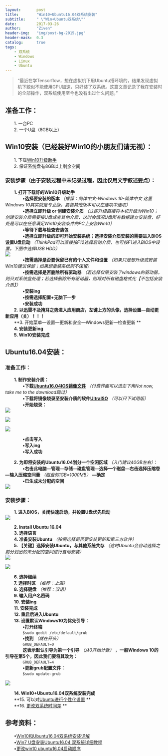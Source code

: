 ```yaml
---
layout:       post
title:        "Win10+Ubuntu16.04双系统安装"
subtitle:     " \"Win+Ubuntu双系统\""
date:         2017-03-26
author:       "Ziven"
header-img:   "img/post-bg-2015.jpg"
header-mask:  0.3
catalog:      true
tags:
    - 双系统
    - Windows
    - Linux
    - Ubuntu
---
```


> “最近在学Tensorflow，想在虚拟机下用Ubuntu搭环境的，结果发现虚拟机下貌似不能使用GPU加速，只好装了双系统。这篇文章记录了我在安装时的全部操作，双系统使用至今也没有出过什么问题。”

## 准备工作：
&emsp;&emsp;1. 一台PC  
&emsp;&emsp;2. 一个U盘（8GB以上）  

## Win10安装（已经装好Win10的小朋友们请无视）：  
&emsp;&emsp;1. 下载[Win10升级助手](https://www.microsoft.com/zh-cn/software-download/windows10)  
&emsp;&emsp;2. 保证系统盘有8GB以上剩余空间  

### 安装步骤（由于安装过程中未记录过程，因此仅用文字叙述要点）：  
&emsp;&emsp;**1. 打开下载好的Win10升级助手**  
&emsp;&emsp;&emsp;&emsp;**&bull;选择要安装的版本** *（推荐：简体中文-Windows 10-简体中文  这里Windows 10其实就是专业版，要装其他版本可以在选项中选取）*  
&emsp;&emsp;&emsp;&emsp;**&bull;选择立即升级 or 创建安装介质** *（立即升级直接将本机升级为Win10；创建安装介质需要接U盘或者其他介质，这时会情况U盘所有数据建立安装盘，好处是可以在任意满足Win10安装条件的PC上安装Win10）*  
&emsp;&emsp;&emsp;&emsp;**&bull;等待下载与检查安装包**  
&emsp;&emsp;&emsp;&emsp;**&bull;选择立即升级的即可开始安装系统；选择安装介质安装的需要进入BIOS设置U盘启动** *（ThinkPad可以直接按F12选择启动介质，也可按F1进入BIOS中设置，下图中选择USB HDD）*  
![](/img/in-post/win+ubuntu/BootMenu.jpg)  
&emsp;&emsp;&emsp;&emsp;**&bull;按需选择是否要保留已有的个人文件和设置** *（如果只是想升级或安装Win10建议保留；如果想重装系统则不保留）*  
&emsp;&emsp;&emsp;&emsp;**&bull;按需选择是否删除所有驱动器** *（若选择仅限安装了windows的驱动器，则只对系统盘处理；若选择删除所有驱动器，则将对所有磁盘格式化【不包括安装介质】）*  
&emsp;&emsp;&emsp;&emsp;**&bull;安装ing**  
&emsp;&emsp;&emsp;&emsp;**&bull;按需选择配置+无脑下一步**  
&emsp;&emsp;&emsp;&emsp;**&bull;安装成功**  
&emsp;&emsp;**2. 以迅雷不及掩耳之势进入应用商店，左键上方的头像，选择设置—自动更新应用（关）！！！**  
&emsp;&emsp;**3. 开始菜单—设置—更新和安全—Windows更新—检查更新 **  
&emsp;&emsp;**4. 安装更新ing**  
&emsp;&emsp;**5. Win10安装完成**  

## Ubuntu16.04安装：
### 准备工作：
&emsp;&emsp;**1. 制作安装介质：**  
&emsp;&emsp;&emsp;&emsp;**&bull;下载[Ubuntu16.04IOS镜像文件](https://www.ubuntu.com/download/desktop)** *（付费界面可以选左下角Not now, take me to the download跳过）*  
&emsp;&emsp;&emsp;&emsp;**&bull;下载将镜像烧录至安装介质的软件[UltraISO](https://cn.ultraiso.net/xiazai.html)** *（可以只下试用版）*  
&emsp;&emsp;&emsp;&emsp;**&bull;开始烧录：**  
![](/img/in-post/win+ubuntu/choose.jpg)  

![](/img/in-post/win+ubuntu/writ.jpg)  

![](/img/in-post/win+ubuntu/start.jpg)

&emsp;&emsp;&emsp;&emsp;**&bull;点击写入**  
&emsp;&emsp;&emsp;&emsp;**&bull;写入ing**  
&emsp;&emsp;&emsp;&emsp;**&bull;写入成功**  

&emsp;&emsp;**2. 为即将安装的Ubuntu16.04划分一个空闲区域** *（入门建议40GB左右）*：  
&emsp;&emsp;&emsp;&emsp;**&bull;右击此电脑—管理—存储—磁盘管理—选择一个磁盘—右击选择压缩卷—输入压缩空间量** *（磁盘的1GB=1000MB）* **—确定**  
&emsp;&emsp;&emsp;&emsp;**&bull;已生成未分配的空间**   
![](/img/in-post/win+ubuntu/fenpan.png)  

### 安装步骤：  
&emsp;&emsp;**1. 进入BIOS，关闭快速启动，并设置U盘优先启动**  
![](/img/in-post/win+ubuntu/boot.jpg)  

&emsp;&emsp;**2. Install Ubuntu 16.04**  
&emsp;&emsp;**3. 选择语言**  
&emsp;&emsp;**4. 准备安装Ubuntu** *（按需选择是否要安装更新和第三方软件）*  
&emsp;&emsp;**5. 【关键】选择安装Ubuntu，与其他系统共存** *（这时Ubuntu会自动选择之前分划出的未分配的空间进行自动安装）*  
![](/img/in-post/win+ubuntu/install.png)  

![](/img/in-post/win+ubuntu/install2.png)  

&emsp;&emsp;**6. 选择继续**  
&emsp;&emsp;**7. 选择时区** *（推荐：上海）*  
&emsp;&emsp;**8. 选择键盘** *（推荐：汉语）*  
&emsp;&emsp;**9. 输入用户名密码**  
&emsp;&emsp;**10. 安装ing**  
&emsp;&emsp;**11. 安装完成**  
&emsp;&emsp;**12. 重启后进入Ubuntu**  
&emsp;&emsp;**13. 设置默认Windows10为优先引导：**  
&emsp;&emsp;&emsp;&emsp;**&bull;打开终端**  
&emsp;&emsp;&emsp;&emsp;```$sudo gedit /etc/default/grub```  
&emsp;&emsp;&emsp;&emsp;**&bull;找到** *（就在开头）*  
&emsp;&emsp;&emsp;&emsp;```GRUB_DEFAULT=0```  
&emsp;&emsp;&emsp;&emsp;**这表示默认引导为第一个引导** *（从0开始计数）* ，**一般Windows 10的引导在第5个，因此我们要将其改为：**  
&emsp;&emsp;&emsp;&emsp;```GRUB_DEFAULT=4```   
&emsp;&emsp;&emsp;&emsp;**&bull;更新grub配置文件：**  
&emsp;&emsp;&emsp;&emsp;```$sudo update-grub```

![](/img/in-post/win+ubuntu/grub.jpg)  

&emsp;&emsp;**14. Win10+Ubuntu16.04双系统安装完成**  
&emsp;&emsp;**15. 可以对[Ubuntu进行个性化设置](http://www.bilibili.com/video/av4947544/) **   
&emsp;&emsp;**16. [更改双系统时间差](https://jingyan.baidu.com/article/154b46317b25ca28ca8f41e8.html) **    
##  参考资料：
&emsp;&emsp;&bull;[Win10和Ubuntu16.04双系统安装详解](http://www.jianshu.com/p/16b36b912b02)  
&emsp;&emsp;&bull;[Win7 U盘安装Ubuntu16.04 双系统详细教程](http://blog.csdn.net/coderjyf/article/details/51241919)  
&emsp;&emsp;&bull;[更改win10 ubuntu16.04启动顺序](http://blog.csdn.net/linux_2016/article/details/52348386)  
